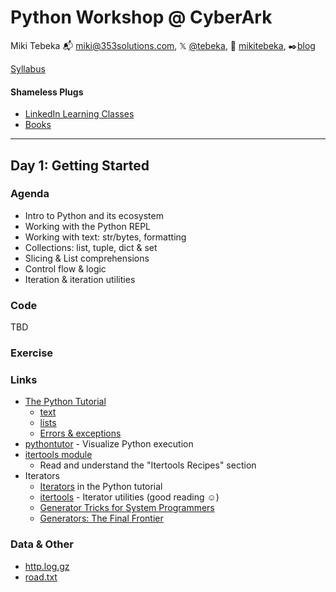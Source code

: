 # Python Workshop @ CyberArk

Miki Tebeka
📬 [miki@353solutions.com](mailto:miki@353solutions.com), 𝕏 [@tebeka](https://twitter.com/tebeka), 👨 [mikitebeka](https://www.linkedin.com/in/mikitebeka/), ✒️[blog](https://www.ardanlabs.com/blog/)

[Syllabus](https://docs.google.com/document/d/1p_GIXY2FXOauoPM2QITLdi5UpoCo6oH-9NdOlXehv6w/edit)

#### Shameless Plugs

- [LinkedIn Learning Classes](https://www.linkedin.com/learning/instructors/miki-tebeka)
- [Books](https://pragprog.com/search/?q=miki+tebeka)

---

## Day 1: Getting Started

### Agenda

- Intro to Python and its ecosystem
- Working with the Python REPL
- Working with text: str/bytes, formatting
- Collections: list, tuple, dict & set
- Slicing & List comprehensions
- Control flow & logic
- Iteration & iteration utilities

### Code

TBD

### Exercise


### Links

- [The Python Tutorial](https://docs.python.org/3/tutorial/index.html)
    - [text](https://docs.python.org/3/tutorial/introduction.html#text)
    - [lists](https://docs.python.org/3/tutorial/introduction.html#lists)
    - [Errors & exceptions](https://docs.python.org/3/tutorial/errors.html)
- [pythontutor](https://pythontutor.com/) - Visualize Python execution
- [itertools module](https://docs.python.org/3/library/itertools.html#itertools.count)
    - Read and understand the "Itertools Recipes" section
- Iterators
    - [Iterators](https://docs.python.org/3/tutorial/classes.html#iterators) in the Python tutorial
    - [itertools](https://docs.python.org/3/library/itertools.html) - Iterator utilities (good reading ☺)
    - [Generator Tricks for System Programmers](http://www.dabeaz.com/generators/)
    - [Generators: The Final Frontier](https://www.youtube.com/watch?v=D1twn9kLmYg)


### Data & Other

- [http.log.gz](data/http.log.gz)
- [road.txt](data/road.txt)
